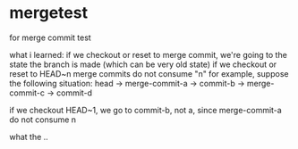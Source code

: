 # mergetest
for merge commit test

what i learned:
if we checkout or reset to merge commit,
we're going to the state the branch is made (which can be very old state)
if we checkout or reset to HEAD~n
merge commits do not consume "n"
for example, suppose the following situation:
head -> merge-commit-a -> commit-b -> merge-commit-c -> commit-d

if we checkout HEAD~1, we go to commit-b, not a, since merge-commit-a do not consume n

what the ..
